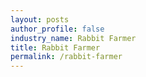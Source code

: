 ```yaml
---
layout: posts 
author_profile: false 
industry_name: Rabbit Farmer
title: Rabbit Farmer
permalink: /rabbit-farmer
---
```

